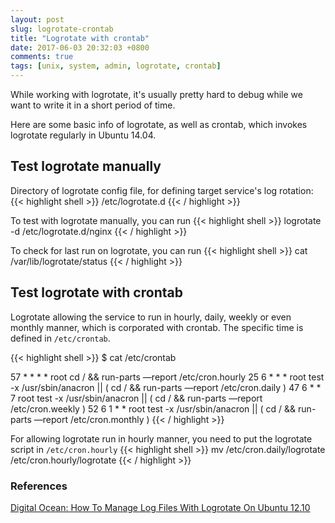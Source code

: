 ```yaml
---
layout: post
slug: logrotate-crontab
title: "Logrotate with crontab"
date: 2017-06-03 20:32:03 +0800
comments: true
tags: [unix, system, admin, logrotate, crontab]
---
```

While working with logrotate, it's usually pretty hard to debug while we want to write it in a short period of time.

Here are some basic info of logrotate, as well as crontab, which invokes logrotate regularly in Ubuntu 14.04.

## Test logrotate manually

Directory of logrotate config file, for defining target service's log rotation:
{{< highlight shell >}}
/etc/logrotate.d
{{< / highlight >}}

To test with logrotate manually, you can run
{{< highlight shell >}}
logrotate -d /etc/logrotate.d/nginx
{{< / highlight >}}

To check for last run on logrotate, you can run
{{< highlight shell >}}
cat /var/lib/logrotate/status
{{< / highlight >}}

## Test logrotate with crontab
Logrotate allowing the service to run in hourly, daily, weekly or even monthly manner, which is corporated with crontab.
The specific time is defined in `/etc/crontab`.

{{< highlight shell >}}
$ cat /etc/crontab

57 * * * * root cd / && run-parts —report /etc/cron.hourly
25 6 * * * root test -x /usr/sbin/anacron || ( cd / && run-parts —report /etc/cron.daily )
47 6 * * 7 root test -x /usr/sbin/anacron || ( cd / && run-parts —report /etc/cron.weekly )
52 6 1 * * root test -x /usr/sbin/anacron || ( cd / && run-parts —report /etc/cron.monthly )
{{< / highlight >}}

For allowing logrotate run in hourly manner, you need to put the logrotate script in `/etc/cron.hourly`
{{< highlight shell >}}
mv /etc/cron.daily/logrotate /etc/cron.hourly/logrotate
{{< / highlight >}}



### References
[Digital Ocean: How To Manage Log Files With Logrotate On Ubuntu 12.10](https://www.digitalocean.com/community/tutorials/how-to-manage-log-files-with-logrotate-on-ubuntu-12-10)

